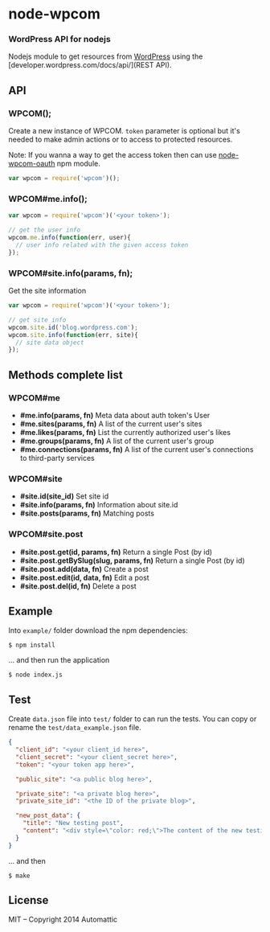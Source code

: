 # node-wpcom

### WordPress API for nodejs

  Nodejs module to get resources from [WordPress](http://www.wordpress.com) using the [developer.wordpress.com/docs/api/](REST API).

## API

### WPCOM(<token>);

Create a new instance of WPCOM. `token` parameter is optional but it's needed to
make admin actions or to access to protected resources.

Note: If you wanna a way to get the access token
then can use [node-wpcom-oauth](https://github.com/Automattic/node-wpcom-oauth) npm module.

```js
var wpcom = require('wpcom')();
```

### WPCOM#me.info();

```js
var wpcom = require('wpcom')('<your token>');

// get the user info
wpcom.me.info(function(err, user){
  // user info related with the given access token
});
```

### WPCOM#site.info(params, fn);

Get the site information

```js
var wpcom = require('wpcom')('<your token>');

// get site info
wpcom.site.id('blog.wordpress.com');
wpcom.site.info(function(err, site){
  // site data object
});
```

## Methods complete list

### WPCOM#me

* **#me.info(params, fn)** Meta data about auth token's User
* **#me.sites(params, fn)** A list of the current user's sites
* **#me.likes(params, fn)** List the currently authorized user's likes
* **#me.groups(params, fn)** A list of the current user's group
* **#me.connections(params, fn)** A list of the current user's connections to third-party services

### WPCOM#site

* **#site.id(site_id)** Set site id
* **#site.info(params, fn)** Information about site.id
* **#site.posts(params, fn)** Matching posts

### WPCOM#site.post

* **#site.post.get(id, params, fn)** Return a single Post (by id)
* **#site.post.getBySlug(slug, params, fn)** Return a single Post (by id)
* **#site.post.add(data, fn)** Create a post
* **#site.post.edit(id, data, fn)** Edit a post
* **#site.post.del(id, fn)** Delete a post

## Example

Into `example/` folder download the npm dependencies:

```cli
$ npm install
```

... and then run the application

```cli
$ node index.js
```

## Test

Create `data.json` file into `test/` folder to can run the tests. You can copy
or rename the `test/data_example.json` file.

```json
{
  "client_id": "<your client_id here>",
  "client_secret": "<your client_secret here>",
  "token": "<your token app here>",

  "public_site": "<a public blog here>",

  "private_site": "<a private blog here>",
  "private_site_id": "<the ID of the private blog>",

  "new_post_data": {
    "title": "New testing post",
    "content": "<div style=\"color: red;\">The content of the new testing post</div>"
  }
}
```

... and then

```cli
$ make
```

## License

MIT – Copyright 2014 Automattic
